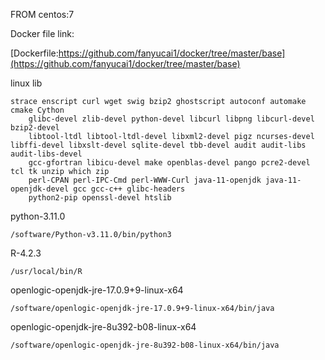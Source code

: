 FROM centos:7

Docker file link:

[Dockerfile:https://github.com/fanyucai1/docker/tree/master/base](https://github.com/fanyucai1/docker/tree/master/base)

linux lib
```{.cs}
strace enscript curl wget swig bzip2 ghostscript autoconf automake cmake Cython
    glibc-devel zlib-devel python-devel libcurl libpng libcurl-devel bzip2-devel
    libtool-ltdl libtool-ltdl-devel libxml2-devel pigz ncurses-devel libffi-devel libxslt-devel sqlite-devel tbb-devel audit audit-libs audit-libs-devel
    gcc-gfortran libicu-devel make openblas-devel pango pcre2-devel tcl tk unzip which zip
    perl-CPAN perl-IPC-Cmd perl-WWW-Curl java-11-openjdk java-11-openjdk-devel gcc gcc-c++ glibc-headers
    python2-pip openssl-devel htslib
```

python-3.11.0
```{.cs}
/software/Python-v3.11.0/bin/python3
```

R-4.2.3
```{.cs}
/usr/local/bin/R
```
openlogic-openjdk-jre-17.0.9+9-linux-x64
```{.cs}
/software/openlogic-openjdk-jre-17.0.9+9-linux-x64/bin/java
```
openlogic-openjdk-jre-8u392-b08-linux-x64
```{.cs}
/software/openlogic-openjdk-jre-8u392-b08-linux-x64/bin/java
```